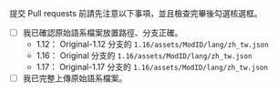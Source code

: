 提交 Pull requests 前請先注意以下事項，並且檢查完畢後勾選核選框。

- [ ] 我已確認原始語系檔案放置路徑、分支正確。
    - 1.12： Original-1.12 分支的 `1.16/assets/ModID/lang/zh_tw.json`
    - 1.16： Original 分支的 `1.16/assets/ModID/lang/zh_tw.json`
    - 1.17： Original-1.17 分支的 `1.16/assets/ModID/lang/zh_tw.json`
- [ ] 我已完整上傳原始語系檔案。
